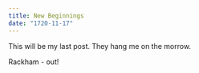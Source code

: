 ```yaml
---
title: New Beginnings
date: "1720-11-17"
---
```


This will be my last post.  They hang me on the morrow.  

Rackham - out!

